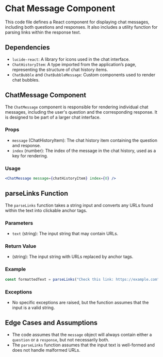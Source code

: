 # Chat Message Component

This code file defines a React component for displaying chat messages, including both questions and responses. It also includes a utility function for parsing links within the response text.

## Dependencies
- `lucide-react`: A library for icons used in the chat interface.
- `ChatHistoryItem`: A type imported from the application’s page, representing the structure of chat history items.
- `ChatBubble` and `ChatBubbleMessage`: Custom components used to render chat bubbles.

## ChatMessage Component

The `ChatMessage` component is responsible for rendering individual chat messages, including the user's question and the corresponding response. It is designed to be part of a larger chat interface.

### Props
- `message` (ChatHistoryItem): The chat history item containing the question and response.
- `index` (number): The index of the message in the chat history, used as a key for rendering.

### Usage
```jsx
<ChatMessage message={chatHistoryItem} index={0} />
```

## parseLinks Function

The `parseLinks` function takes a string input and converts any URLs found within the text into clickable anchor tags.

### Parameters
- `text` (string): The input string that may contain URLs.

### Return Value
- (string): The input string with URLs replaced by anchor tags.

### Example
```javascript
const formattedText = parseLinks("Check this link: https://example.com");
```

### Exceptions
- No specific exceptions are raised, but the function assumes that the input is a valid string.

## Edge Cases and Assumptions
- The code assumes that the `message` object will always contain either a `question` or a `response`, but not necessarily both.
- The `parseLinks` function assumes that the input text is well-formed and does not handle malformed URLs.

